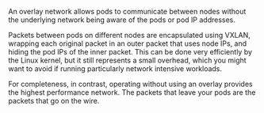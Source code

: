 An overlay network allows pods to communicate between nodes without the underlying network being aware of the pods or pod IP addresses.

Packets between pods on different nodes are encapsulated using VXLAN, wrapping each original packet in an outer packet that uses node IPs, and hiding the pod IPs of the inner packet. This can be done very efficiently by the Linux kernel, but it still represents a small overhead, which you might want to avoid if running particularly network intensive workloads.

For completeness, in contrast, operating without using an overlay provides the highest performance network. The packets that leave your pods are the packets that go on the wire.
